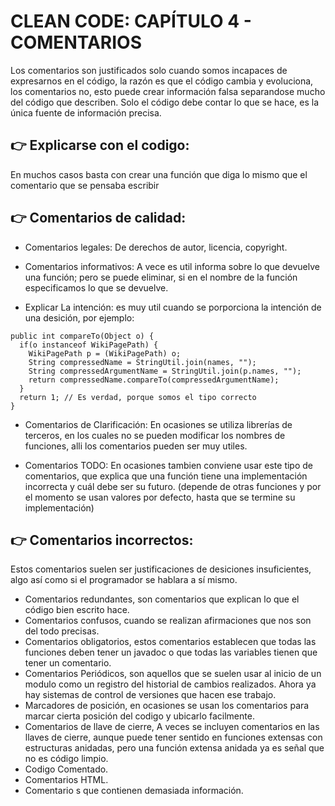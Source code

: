 # CLEAN CODE: CAPÍTULO 4 - COMENTARIOS

Los comentarios son justificados solo cuando somos incapaces de expresarnos en el código, la razón es que el código cambia y evoluciona, los comentarios no, esto puede crear información falsa separandose mucho del código que describen.
Solo el código debe contar lo que se hace, es la única fuente de información precisa.

## 👉 Explicarse con el codigo:

En muchos casos basta con crear una función que diga lo mismo que el comentario que se pensaba escribir

## 👉 Comentarios de calidad:

- Comentarios legales: De derechos de autor, licencia, copyright.
- Comentarios informativos: A vece es util informa sobre lo que devuelve una función; pero se puede eliminar, si en el nombre de la función especificamos lo que se devuelve.

- Explicar La intención: es muy util cuando se porporciona la intención de una desición, por ejemplo:

```
public int compareTo(Object o) {
  if(o instanceof WikiPagePath) {
    WikiPagePath p = (WikiPagePath) o;
    String compressedName = StringUtil.join(names, "");
    String compressedArgumentName = StringUtil.join(p.names, "");
    return compressedName.compareTo(compressedArgumentName);
  }
  return 1; // Es verdad, porque somos el tipo correcto
}
```

- Comentarios de Clarificación: En ocasiones se utiliza librerías de terceros, en los cuales no se pueden modificar los nombres de funciones, alli los comentarios pueden ser muy utiles.

- Comentarios TODO: En ocasiones tambien conviene usar este tipo de comentarios, que explica que una función tiene una implementación incorrecta y cuál debe ser su futuro. (depende de otras funciones y por el momento se usan valores por defecto, hasta que se termine su implementación)

## 👉 Comentarios incorrectos:

Estos comentarios suelen ser justificaciones de desiciones insuficientes, algo así como si el programador se hablara a sí mismo.

- Comentarios redundantes, son comentarios que explican lo que el código bien escrito hace.
- Comentarios confusos, cuando se realizan afirmaciones que nos son del todo precisas.
- Comentarios obligatorios, estos comentarios establecen que todas las funciones deben tener un javadoc o que todas las variables tienen que tener un comentario.
- Comentarios Periódicos, son aquellos que se suelen usar al inicio de un modulo como un registro del historial de cambios realizados. Ahora ya hay sistemas de control de versiones que hacen ese trabajo.
- Marcadores de posición, en ocasiones se usan los comentarios para marcar cierta posición del codigo y ubicarlo facilmente.
- Comentarios de llave de cierre, A veces se incluyen comentarios en las llaves de cierre, aunque puede tener sentido en funciones extensas con estructuras anidadas, pero una función extensa anidada ya es señal que no es código limpio.
- Codigo Comentado.
- Comentarios HTML.
- Comentario s que contienen demasiada información.
